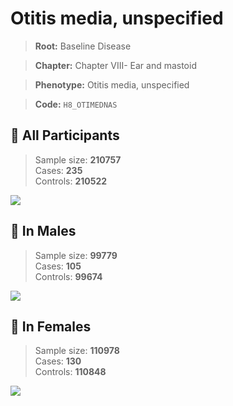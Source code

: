 # Otitis media, unspecified

> **Root:** Baseline Disease  

> **Chapter:** Chapter VIII- Ear and mastoid  

> **Phenotype:** Otitis media, unspecified  

> **Code:** `H8_OTIMEDNAS`

## 🧪 All Participants  
> Sample size: **210757**  
> Cases: **235**  
> Controls: **210522**
<img src="/Disease/Figures/ALL/Incidence/H8_OTIMEDNAS.png"/>
<CsvTable src="/Disease_Data/ALL/Incidence/COX_H8_OTIMEDNAS.csv" label="🔍 View full results" />

## 👨 In Males  
> Sample size: **99779**  
> Cases: **105**  
> Controls: **99674**
<img src="/Disease/Figures/Male/Incidence/H8_OTIMEDNAS.png"/>
<CsvTable src="/Disease_Data/Male/Incidence/COX_H8_OTIMEDNAS.csv" label="🔍 View full results" />

## 👩 In Females  
> Sample size: **110978**  
> Cases: **130**  
> Controls: **110848**
<img src="/Disease/Figures/Female/Incidence/H8_OTIMEDNAS.png"/>
<CsvTable src="/Disease_Data/Female/Incidence/COX_H8_OTIMEDNAS.csv" label="🔍 View full results" />
